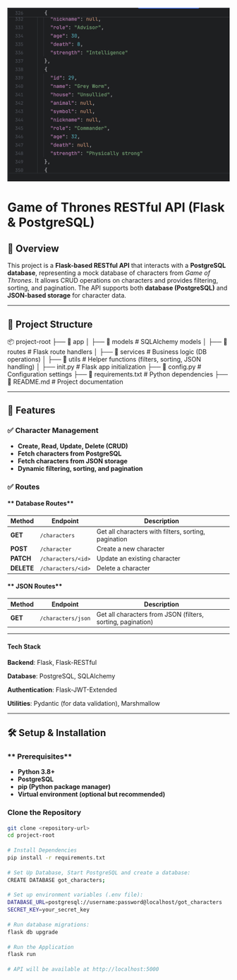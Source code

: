 
![Screenshot_of_grey_worm.png](Screenshot_of_grey_worm.png) 

# **Game of Thrones RESTful API (Flask & PostgreSQL)**

## **📌 Overview**
This project is a **Flask-based RESTful API** that interacts with a **PostgreSQL database**, representing a mock database of characters from *Game of Thrones*. It allows CRUD operations on characters and provides filtering, sorting, and pagination. The API supports both **database (PostgreSQL)** and **JSON-based storage** for character data.

---

## **📂 Project Structure**

📦 project-root ├── 📁 app │ ├── 📁 models # SQLAlchemy models │ ├── 📁 routes # Flask route handlers │ ├── 📁 services # Business logic (DB operations) │ ├── 📁 utils # Helper functions (filters, sorting, JSON handling) │ ├── init.py # Flask app initialization ├── 📄 config.py # Configuration settings ├── 📄 requirements.txt # Python dependencies ├── 📄 README.md # Project documentation

---

## **🚀 Features**
### **✅ Character Management**
- **Create, Read, Update, Delete (CRUD)**
- **Fetch characters from PostgreSQL**
- **Fetch characters from JSON storage**
- **Dynamic filtering, sorting, and pagination**

### **✅ Routes**
#### ** Database Routes**
| Method | Endpoint | Description |
|--------|-------------|-------------|
| **GET** | `/characters` | Get all characters with filters, sorting, pagination |
| **POST** | `/character` | Create a new character |
| **PATCH** | `/characters/<id>` | Update an existing character |
| **DELETE** | `/characters/<id>` | Delete a character |

#### ** JSON Routes**
| Method | Endpoint           | Description |
|--------|--------------------|-------------|
| **GET** | `/characters/json` | Get all characters from JSON (filters, sorting, pagination) |



---
####  **Tech Stack**
**Backend**: Flask, Flask-RESTful

**Database**: PostgreSQL, SQLAlchemy

**Authentication**: Flask-JWT-Extended

**Utilities**: Pydantic (for data validation), Marshmallow

---

## **🛠️ Setup & Installation**
### ** Prerequisites**
- **Python 3.8+**
- **PostgreSQL**
- **pip (Python package manager)**
- **Virtual environment (optional but recommended)**

### **Clone the Repository**
```bash
git clone <repository-url>
cd project-root

# Install Dependencies
pip install -r requirements.txt

# Set Up Database, Start PostgreSQL and create a database:
CREATE DATABASE got_characters;

# Set up environment variables (.env file):
DATABASE_URL=postgresql://username:password@localhost/got_characters
SECRET_KEY=your_secret_key

# Run database migrations:
flask db upgrade

# Run the Application
flask run

# API will be available at http://localhost:5000
